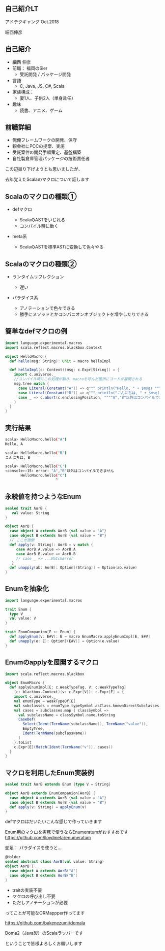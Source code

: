 自己紹介LT
------
アドテクギャング Oct.2018

細西伸彦



自己紹介
------
- 細西 伸彦
- 前職： 福岡のSier
  - 受託開発 / パッケージ開発
- 言語
  - C, Java, JS, C#, Scala
- 家族構成：
  - 妻1人、子供2人（単身赴任）
- 趣味
  - 読書、アニメ、ゲーム



前職詳細
-----
- 俺俺フレームワークの開発、保守
- 親会社にPOCの提案、実施
- 受託案件の開発手順策定、基盤構築
- 自社製倉庫管理パッケージの技術責任者



この辺掘り下げようとも思いましたが、

去年覚えたScalaのマクロについて話します



Scalaのマクロの種類①
-----
- defマクロ
  - ScalaのASTをいじれる
  - コンパイル時に動く

- meta系
  - ScalaのASTを標準ASTに変換して色々やる



Scalaのマクロの種類②
-----
- ランタイムリフレクション
  - 遅い

- パラダイス系
  - アノテーションで色々できる
  - 勝手にメソッドとかコンパニオンオブジェクトを増やしたりできる



簡単なdefマクロの例
-----

```scala
import language.experimental.macros
import scala.reflect.macros.blackbox.Context

object HelloMacro {
  def hello(msg: String): Unit = macro helloImpl

  def helloImpl(c: Context)(msg: c.Expr[String]) = {
    import c.universe._
    //コンパイル時にこの処理が動き、macroを呼んだ箇所にコードが展開される
    msg.tree match { 
      case Literal(Constant("A")) => q""" println("Hello, " + $msg) """
      case Literal(Constant("B")) => q""" println("こんにちは, " + $msg) """
      case _ => c.abort(c.enclosingPosition, """"A","B"以外はコンパイルできません""")
    }
  }
}
```



実行結果
-----

```sh
scala> HelloMacro.hello("A")
Hello, A

scala> HelloMacro.hello("B")
こんにちは, B

scala> HelloMacro.hello("C")
<console>:15: error: "A","B"以外はコンパイルできません
       HelloMacro.hello("C")
                       ^
```



永続値を持つようなEnum
-----

```scala
sealed trait AorB {
   val value: String
}

object AorB {
  case object A extends AorB {val value = "A"}
  case object B extends AorB {val value = "B"}
  // ここが面倒
  def apply(v: String): AorB = v match {
     case AorB.A.value => AorB.A
     case AorB.B.value => AorB.B
     // case _ => ...MatchError
   }
  def unapply(ab: AorB): Option[(String)] = Option(ab.value)
}
```



Enumを抽象化
-----

```scala
import language.experimental.macros

trait Enum {
  type V
  val value: V
}

trait EnumCompanion[E <: Enum] {
  def applyEnum(v: E#V): E = macro EnumMacro.applyEnumImpl[E, E#V]
  def unapply(e: E): Option[(E#V)] = Option(e.value)
}
```



Enumのapplyを展開するマクロ
-----

```scala
import scala.reflect.macros.blackbox

object EnumMacro {
  def applyEnumImpl[E: c.WeakTypeTag, V: c.WeakTypeTag]
    (c: blackbox.Context)(v: c.Expr[V]): c.Expr[E] = {
    import c.universe._
    val enumType = weakTypeOf[E]
    val subclasses = enumType.typeSymbol.asClass.knownDirectSubclasses
    val cases = subclasses.map { classSymbol =>
      val subclassName = classSymbol.name.toString
      CaseDef(
        Select(Ident(TermName(subclassName)), TermName("value")),
        EmptyTree,
        Ident(TermName(subclassName))
      )
    }.toList
    c.Expr[E](Match(Ident(TermName("v")), cases))
  }  
}
```



マクロを利用したEnum実装例
-----

```scala
sealed trait AorB extends Enum {type V = String}

object AorB extends EnumCompanion[AorB] {
  case object A extends AorB {val value = "A"}
  case object B extends AorB {val value = "B"}
  def apply(v: String) = applyEnum(v)
}

```



defマクロはだいたいこんな感じで作っていきます

Enum用のマクロを実務で使うならEnumeratumがおすすめです
https://github.com/lloydmeta/enumeratum




蛇足： パラダイスを使うと...
```scala
@Holder
sealed abstract class AorB(val value: String)
object AorB {
  case object A extends AorB("A")
  case object B extends AorB("B")
}
```
- traitの実装不要
- マクロの呼び出し不要
- ただしアノテーションが必要



ってことが可能なORMappper作ってます

https://github.com/bakenezumi/domala

Doma2（Java製）のScalaラッパーです



ということで皆様よろしくお願いします